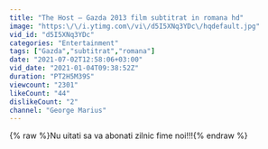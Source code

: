```yaml
---
title: "The Host – Gazda 2013 film subtitrat in romana hd"
image: "https:\/\/i.ytimg.com\/vi\/d5I5XNq3YDc\/hqdefault.jpg"
vid_id: "d5I5XNq3YDc"
categories: "Entertainment"
tags: ["Gazda","subtitrat","romana"]
date: "2021-07-02T12:58:06+03:00"
vid_date: "2021-01-04T09:38:52Z"
duration: "PT2H5M39S"
viewcount: "2301"
likeCount: "44"
dislikeCount: "2"
channel: "George Marius"
---
```

{% raw %}Nu uitati sa va abonati zilnic fime noi!!!{% endraw %}
